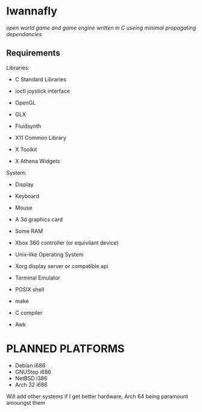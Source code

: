 Iwannafly
=========
*open world game and game engine written in C useing minimal propagating dependancies*

Requirements
------------

Libraries:

- C Standard Libraries
- ioctl joystick interface

- OpenGL
- GLX

- Fluidsynth

- X11 Common Library
- X Toolkit
- X Athena Widgets

System:

- Display
- Keyboard
- Mouse
- A 3d graphics card
- Some RAM
- Xbox 360 controller (or equivilant device)

- Unix-like Operating System
- Xorg display server or compatible api
- Terminal Emulator
- POSIX shell
- make
- C compiler
- Awk

PLANNED PLATFORMS
=================

- Debian i686
- GNUStep i686
- NetBSD i386
- Arch 32 i686

Will add other systems if I get better hardware, Arch 64 being paramount amoungst them
